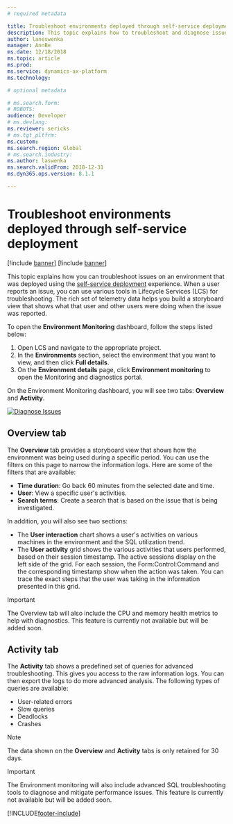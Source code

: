 ```yaml
---
# required metadata

title: Troubleshoot environments deployed through self-service deployment
description: This topic explains how to troubleshoot and diagnose issues in an environment that was deployed using the self-service deployment experience.
author: laneswenka
manager: AnnBe
ms.date: 12/18/2018
ms.topic: article
ms.prod: 
ms.service: dynamics-ax-platform
ms.technology: 

# optional metadata

# ms.search.form: 
# ROBOTS: 
audience: Developer
# ms.devlang: 
ms.reviewer: sericks
# ms.tgt_pltfrm: 
ms.custom: 
ms.search.region: Global
# ms.search.industry: 
ms.author: laswenka
ms.search.validFrom: 2018-12-31
ms.dyn365.ops.version: 8.1.1

---
```


# Troubleshoot environments deployed through self-service deployment

[!include [banner](../includes/banner.md)]
[!include [banner](../includes/limited-availability.md)]

This topic explains how you can troubleshoot issues on an environment that was deployed using the [self-service deployment](infrastructure-stack.md) experience. When a user reports an issue, you can use various tools in Lifecycle Services (LCS) for troubleshooting. The rich set of telemetry data helps you build a storyboard view that shows what that user and other users were doing when the issue was reported.

To open the **Environment Monitoring** dashboard, follow the steps listed below:

1. Open LCS and navigate to the appropriate project.
2. In the **Environments** section, select the environment that you want to view, and then click **Full details**.
3. On the **Environment details** page, click **Environment monitoring** to open the Monitoring and diagnostics portal.

On the Environment Monitoring dashboard, you will see two tabs: **Overview** and **Activity**.

[![Diagnose Issues](./media/DiagnoseIssues.jpg)](./media/DiagnoseIssues.jpg)

## Overview tab

The **Overview** tab provides a storyboard view that shows how the environment was being used during a specific period. You can use the filters on this page to narrow the information logs. Here are some of the filters that are available:

  - **Time duration**: Go back 60 minutes from the selected date and time.
  - **User**: View a specific user's activities.
  - **Search terms**: Create a search that is based on the issue that is being investigated.

In addition, you will also see two sections:

  - The **User interaction** chart shows a user's activities on various machines in the environment and the SQL utilization trend.
  - The **User activity** grid shows the various activities that users performed, based on their session timestamp. The active sessions display on the left side of the grid. For each session, the Form:Control:Command and the corresponding timestamp show when the action was taken. You can trace the exact steps that the user was taking in the information presented in this grid.
  
 > [!IMPORTANT]
 > The Overview tab will also include the CPU and memory health metrics to help with diagnostics.  This feature is currently not available but will be added soon. 

## Activity tab

The **Activity** tab shows a predefined set of queries for advanced troubleshooting. This gives you access to the raw information logs. You can then export the logs to do more advanced analysis. The following types of queries are available:

  - User-related errors
  - Slow queries
  - Deadlocks
  - Crashes

> [!NOTE]
> The data shown on the **Overview** and **Activity** tabs is only retained for 30 days.

> [!IMPORTANT]
> The Environment monitoring will also include advanced SQL troubleshooting tools to diagnose and mitigate performance issues. This feature is currently not available but will be added soon. 




[!INCLUDE[footer-include](../../../includes/footer-banner.md)]